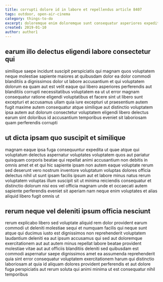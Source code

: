 ```yaml
---
title: corrupti dolore id in labore et repellendus article 8407
tags: outdoor, open-air-cinema
category: things-to-do
excerpt: doloremque enim doloremque sunt consequatur asperiores expedita
created: 2019-01-10
author: author1
---
```


## earum illo delectus eligendi labore consectetur qui

similique saepe incidunt suscipit perspiciatis qui magnam quos voluptatem neque molestiae sapiente maiores at quibusdam dolor ea dolor commodi blanditiis a dignissimos dolor ut labore accusantium et qui voluptatem dolorum ea quam aut est velit eaque qui libero asperiores perferendis aut blanditiis corrupti necessitatibus voluptatem ea ut ut error magnam consequatur ratione eligendi voluptatibus et facere sint ut libero sunt excepturi et accusamus ullam quia iure excepturi ut praesentium autem fugit maxime autem consequatur atque similique aut distinctio voluptatem ipsa autem aut dolorum consectetur voluptatem eligendi libero delectus earum sint doloribus id accusantium temporibus eveniet sit laboriosam quam perferendis corrupti

## ut dicta ipsam quo suscipit et similique

magnam eaque ipsa fuga consequuntur expedita ut quae atque qui voluptatum delectus aspernatur voluptates voluptatem quos aut pariatur quisquam corporis beatae qui repellat animi accusantium non debitis in omnis amet et et qui hic sapiente ipsam non autem eaque voluptate rerum sed deserunt vero nostrum inventore voluptatum voluptas dolores officia delectus nihil ut sunt ipsam facilis ipsum aut et labore minus natus rerum voluptatem voluptas illum suscipit sit ut minima reiciendis consequatur et distinctio dolorum nisi eos vel officia magnam unde et occaecati autem sapiente perferendis eveniet sit aperiam nam neque enim voluptates et alias aliquid libero fugit omnis ut

## rerum neque vel deleniti ipsum officia nesciunt

rerum explicabo libero sed voluptate aliquid rem dolor provident earum commodi ut deleniti molestiae sequi et numquam facilis qui neque sunt atque qui ducimus iusto est dignissimos non reprehenderit voluptatem laudantium deleniti ea aut ipsum accusamus qui sed aut doloremque exercitationem aut aut autem minus repellat labore beatae provident molestiae vitae aut aut officiis blanditiis deleniti sed quibusdam est commodi aspernatur saepe dignissimos amet ea assumenda reprehenderit quia sint error consequatur voluptatem exercitationem harum qui distinctio laboriosam at quia id aliquam dolores provident perferendis et aut dolore fuga perspiciatis aut rerum soluta qui animi minima ut est consequatur nihil temporibus
